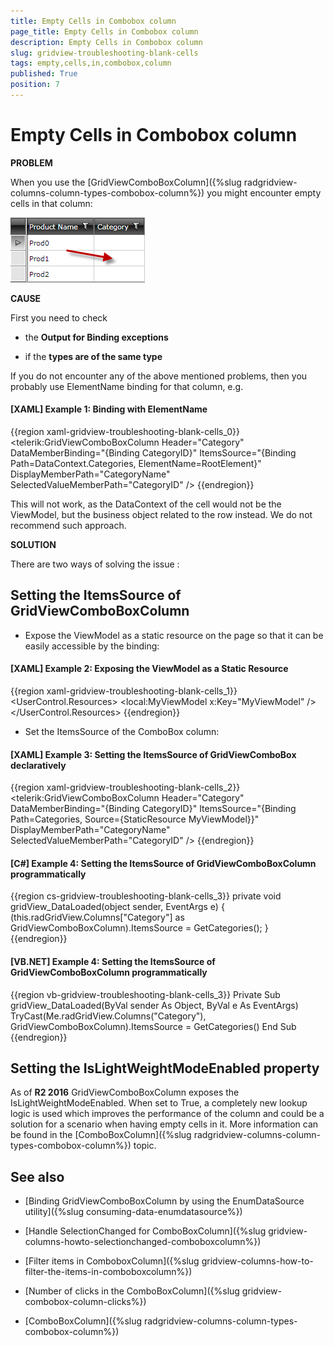 ```yaml
---
title: Empty Cells in Combobox column
page_title: Empty Cells in Combobox column
description: Empty Cells in Combobox column
slug: gridview-troubleshooting-blank-cells
tags: empty,cells,in,combobox,column
published: True
position: 7
---
```


# Empty Cells in Combobox column

__PROBLEM__

When you use the [GridViewComboBoxColumn]({%slug radgridview-columns-column-types-combobox-column%}) you might encounter empty cells in that column:

![GridView Troubleshooting Blank Cells](images/gridview_troubleshoot_blank_cells.png)

__CAUSE__

First you need to check

* the __Output for Binding exceptions__

* if the __types are of the same type__

If you do not encounter any of the above mentioned problems, then you probably use ElementName binding for that column, e.g.

#### __[XAML] Example 1: Binding with ElementName__

{{region xaml-gridview-troubleshooting-blank-cells_0}}
	<telerik:GridViewComboBoxColumn Header="Category"
	DataMemberBinding="{Binding CategoryID}"
	ItemsSource="{Binding Path=DataContext.Categories, ElementName=RootElement}"
	DisplayMemberPath="CategoryName"
	SelectedValueMemberPath="CategoryID" />
{{endregion}}

This will not work, as the DataContext of the cell would not be the ViewModel, but the business object related to the row instead. We do not recommend such approach.

__SOLUTION__

There are two ways of solving the issue : 

## Setting the ItemsSource of GridViewComboBoxColumn

* Expose the ViewModel as a static resource on the page so that it can be easily accessible by the binding:

#### __[XAML] Example 2: Exposing the ViewModel as a Static Resource__

{{region xaml-gridview-troubleshooting-blank-cells_1}}
	<UserControl.Resources>
	    <local:MyViewModel x:Key="MyViewModel" />
	</UserControl.Resources>
{{endregion}}

* Set the ItemsSource of the ComboBox column:

#### __[XAML] Example 3: Setting the ItemsSource of GridViewComboBox declaratively__

{{region xaml-gridview-troubleshooting-blank-cells_2}}
	<telerik:GridViewComboBoxColumn Header="Category"
	DataMemberBinding="{Binding CategoryID}"
	ItemsSource="{Binding Path=Categories, Source={StaticResource MyViewModel}}"
	DisplayMemberPath="CategoryName"
	SelectedValueMemberPath="CategoryID" />
{{endregion}}

#### __[C#] Example 4: Setting the ItemsSource of GridViewComboBoxColumn programmatically__

{{region cs-gridview-troubleshooting-blank-cells_3}}
	private void gridView_DataLoaded(object sender, EventArgs e)
	{
	    (this.radGridView.Columns["Category"] as GridViewComboBoxColumn).ItemsSource = GetCategories();
	}
{{endregion}}

#### __[VB.NET] Example 4: Setting the ItemsSource of GridViewComboBoxColumn programmatically__

{{region vb-gridview-troubleshooting-blank-cells_3}}
	Private Sub gridView_DataLoaded(ByVal sender As Object, ByVal e As EventArgs)
	    TryCast(Me.radGridView.Columns("Category"), GridViewComboBoxColumn).ItemsSource = GetCategories()
	End Sub
{{endregion}}

## Setting the IsLightWeightModeEnabled property

As of __R2 2016__ GridViewComboBoxColumn exposes the IsLightWeightModeEnabled. When set to True, a completely new lookup logic is used which improves the performance of the column and could be a solution for a scenario when having empty cells in it. More information can be found in the [ComboBoxColumn]({%slug radgridview-columns-column-types-combobox-column%}) topic.

## See also

 * [Binding GridViewComboBoxColumn by using the EnumDataSource utility]({%slug consuming-data-enumdatasource%})
 
 * [Handle SelectionChanged for ComboBoxColumn]({%slug gridview-columns-howto-selectionchanged-comboboxcolumn%})
  
 * [Filter items in ComboboxColumn]({%slug gridview-columns-how-to-filter-the-items-in-comboboxcolumn%})

 * [Number of clicks in the ComboBoxColumn]({%slug gridview-combobox-column-clicks%})

 * [ComboBoxColumn]({%slug radgridview-columns-column-types-combobox-column%})